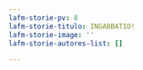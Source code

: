 ```yaml
---
lafm-storie-pv: 8
lafm-storie-titulo: INGABBATIO!
lafm-storie-image: ''
lafm-storie-autores-list: []

---
```

